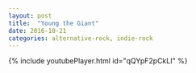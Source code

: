 ```yaml
---
layout: post
title:  "Young the Giant"
date: 2016-10-21
categories: alternative-rock, indie-rock
---
```

{% include youtubePlayer.html id="qQYpF2pCkLI" %}
